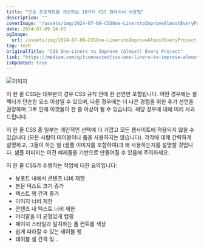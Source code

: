 ```yaml
---
title: "모든 프로젝트를 개선하는 10가지 CSS 원라이너 사용법"
description: ""
coverImage: "/assets/img/2024-07-09-CSSOne-LinerstoImproveAlmostEveryProject_0.png"
date: 2024-07-09 14:03
ogImage: 
  url: /assets/img/2024-07-09-CSSOne-LinerstoImproveAlmostEveryProject_0.png
tag: Tech
originalTitle: "CSS One-Liners to Improve (Almost) Every Project"
link: "https://medium.com/gitconnected/css-one-liners-to-improve-almost-every-project-b7462a697dc0"
isUpdated: true
---
```




![이미지](/assets/img/2024-07-09-CSSOne-LinerstoImproveAlmostEveryProject_0.png)

이 한 줄 CSS는 대부분의 경우 CSS 규칙 안에 한 선언만 포함됩니다. 어떤 경우에는 셀렉터가 단순한 요소 이상일 수 있으며, 다른 경우에는 더 나은 경험을 위한 추가 선언을 권장하며 그로 인해 이것들이 한 줄 이상이 될 수 있습니다. 해당 경우에 대해 미리 사과드립니다.

이 한 줄 CSS 중 일부는 개인적인 선택에 더 가깝고 모든 웹사이트에 적용되지 않을 수 있습니다 (모든 사람이 테이블이나 폼을 사용하지는 않습니다). 각각에 대해 간략하게 설명하고, 그들이 하는 일 (샘플 이미지를 포함하여)과 왜 사용하는지를 설명할 것입니다. 샘플 이미지는 이전 예제들을 기반으로 만들어질 수 있음에 주의하세요.

이 한 줄 CSS가 수행하는 작업에 대한 요약입니다:

<div class="content-ad"></div>

- 뷰포트 내에서 콘텐츠 너비 제한
- 본문 텍스트 크기 증가
- 텍스트 행 간격 증가
- 이미지 너비 제한
- 콘텐츠 내 텍스트 너비 제한
- 머리말을 더 균형있게 랩핑
- 페이지 스타일과 일치하는 폼 컨트롤 색상
- 쉽게 따라갈 수 있는 테이블 행
- 테이블 셀 간격 및...
